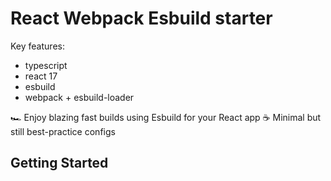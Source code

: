 # React Webpack Esbuild starter

Key features:

- typescript
- react 17
- esbuild
- webpack + esbuild-loader

🏎  Enjoy blazing fast builds using Esbuild for your React app
☕️ Minimal but still best-practice configs


## Getting Started
